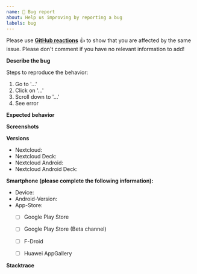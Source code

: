 ```yaml
---
name: 🐞 Bug report
about: Help us improving by reporting a bug
labels: bug
---
```


<!--
Guidelines for submitting bug reports:

* Bug reports which do not fill the complete issue template will be closed.
* Please have a look at our [FAQ](https://github.com/stefan-niedermann/nextcloud-deck/blob/master/FAQ.md)
* Please search the existing issues first, it's likely that your issue was already reported or even fixed.
* This repository is *only* for issues within the Nextcloud Deck Android app
-->
Please use **[GitHub reactions](https://blog.github.com/2016-03-10-add-reactions-to-pull-requests-issues-and-comments/)** 👍 to show that you are affected by the same issue. Please don't comment if you have no relevant information to add!

**Describe the bug**
<!-- A clear and concise description of what the bug is. -->


Steps to reproduce the behavior:
1. Go to '…'
2. Click on '…'
3. Scroll down to '…'
4. See error


**Expected behavior**
<!-- A clear and concise description of what you expected to happen. -->


**Screenshots**
<!-- If applicable, add screenshots to help explain your problem. -->


**Versions**
 - Nextcloud: 
 - Nextcloud Deck: 
 - Nextcloud Android: 
 - Nextcloud Android Deck: 


**Smartphone (please complete the following information):**
- Device: 
- Android-Version: 
- App-Store:
  - [ ] Google Play Store
  - [ ] Google Play Store (Beta channel)
  - [ ] F-Droid
  - [ ] Huawei AppGallery


**Stacktrace**

